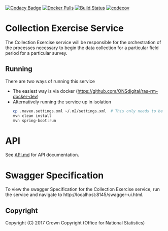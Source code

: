 [![Codacy Badge](https://api.codacy.com/project/badge/Grade/68211df3f35e44fbb3fe01da5151a8b9)](https://www.codacy.com/app/sdcplatform/rm-collection-exercise-service?utm_source=github.com&amp;utm_medium=referral&amp;utm_content=ONSdigital/rm-collection-exercise-service&amp;utm_campaign=Badge_Grade) [![Docker Pulls](https://img.shields.io/docker/pulls/sdcplatform/collectionexercisesvc.svg)]()
[![Build Status](https://travis-ci.org/ONSdigital/rm-collection-exercise-service.svg?branch=master)](https://travis-ci.org/ONSdigital/rm-collection-exercise-service)
[![codecov](https://codecov.io/gh/ONSdigital/rm-collection-exercise-service/branch/master/graph/badge.svg)](https://codecov.io/gh/ONSdigital/rm-collection-exercise-service)

# Collection Exercise Service
The Collection Exercise service will be responsible for the orchestration of the processes necessary to begin the data collection for a particular field period for a particular survey.

## Running

There are two ways of running this service

* The easiest way is via docker (https://github.com/ONSdigital/ras-rm-docker-dev)
* Alternatively running the service up in isolation
    ```bash
    cp .maven.settings.xml ~/.m2/settings.xml  # This only needs to be done once to set up mavens settings file
    mvn clean install
    mvn spring-boot:run
    ```

# API
See [API.md](https://github.com/ONSdigital/rm-collection-exercise-service/blob/master/API.md) for API documentation.

# Swagger Specification
To view the swagger Specification for the Collection Exercise service, run the service and navigate to http://localhost:8145/swagger-ui.html.

## Copyright
Copyright (C) 2017 Crown Copyright (Office for National Statistics)
